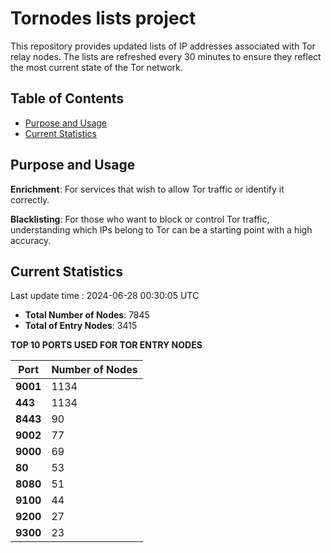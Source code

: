 # Tornodes lists project

This repository provides updated lists of IP addresses associated with Tor relay nodes. The lists are refreshed every 30 minutes to ensure they reflect the most current state of the Tor network.

## Table of Contents

- [Purpose and Usage](#purpose-and-usage)
- [Current Statistics](#current-statistics)


## Purpose and Usage

**Enrichment**: For services that wish to allow Tor traffic or identify it correctly.

**Blacklisting**: For those who want to block or control Tor traffic, understanding which IPs belong to Tor can be a starting point with a high accuracy.

## Current Statistics

Last update time : 2024-06-28 00:30:05 UTC

- **Total Number of Nodes**: 7845
- **Total of Entry Nodes**: 3415

**TOP 10 PORTS USED FOR TOR ENTRY NODES**

| **Port** | **Number of Nodes** |
|------|-----------------|
| **9001**   | 1134  |
| **443**   | 1134  |
| **8443**   | 90  |
| **9002**   | 77  |
| **9000**   | 69  |
| **80**   | 53  |
| **8080**   | 51  |
| **9100**   | 44  |
| **9200**   | 27  |
| **9300**   | 23  |

